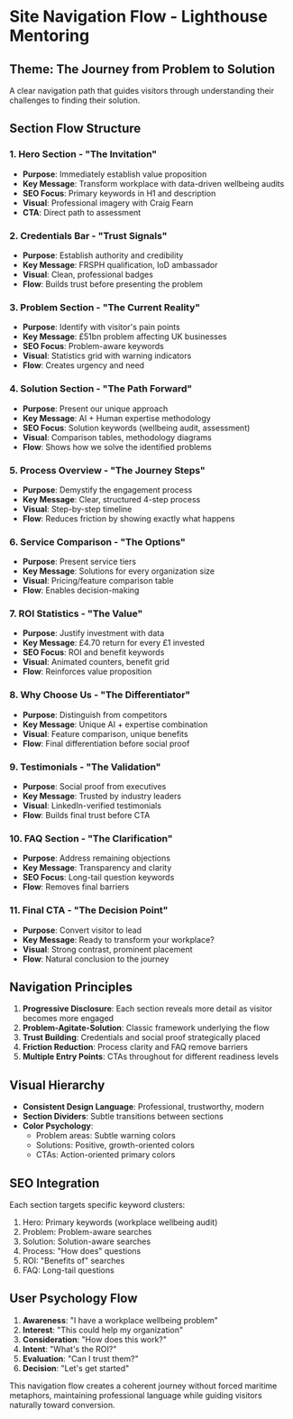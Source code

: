 # Site Navigation Flow - Lighthouse Mentoring

## Theme: The Journey from Problem to Solution
A clear navigation path that guides visitors through understanding their challenges to finding their solution.

## Section Flow Structure

### 1. **Hero Section** - "The Invitation"
- **Purpose**: Immediately establish value proposition
- **Key Message**: Transform workplace with data-driven wellbeing audits
- **SEO Focus**: Primary keywords in H1 and description
- **Visual**: Professional imagery with Craig Fearn
- **CTA**: Direct path to assessment

### 2. **Credentials Bar** - "Trust Signals"
- **Purpose**: Establish authority and credibility
- **Key Message**: FRSPH qualification, IoD ambassador
- **Visual**: Clean, professional badges
- **Flow**: Builds trust before presenting the problem

### 3. **Problem Section** - "The Current Reality"
- **Purpose**: Identify with visitor's pain points
- **Key Message**: £51bn problem affecting UK businesses
- **SEO Focus**: Problem-aware keywords
- **Visual**: Statistics grid with warning indicators
- **Flow**: Creates urgency and need

### 4. **Solution Section** - "The Path Forward"
- **Purpose**: Present our unique approach
- **Key Message**: AI + Human expertise methodology
- **SEO Focus**: Solution keywords (wellbeing audit, assessment)
- **Visual**: Comparison tables, methodology diagrams
- **Flow**: Shows how we solve the identified problems

### 5. **Process Overview** - "The Journey Steps"
- **Purpose**: Demystify the engagement process
- **Key Message**: Clear, structured 4-step process
- **Visual**: Step-by-step timeline
- **Flow**: Reduces friction by showing exactly what happens

### 6. **Service Comparison** - "The Options"
- **Purpose**: Present service tiers
- **Key Message**: Solutions for every organization size
- **Visual**: Pricing/feature comparison table
- **Flow**: Enables decision-making

### 7. **ROI Statistics** - "The Value"
- **Purpose**: Justify investment with data
- **Key Message**: £4.70 return for every £1 invested
- **SEO Focus**: ROI and benefit keywords
- **Visual**: Animated counters, benefit grid
- **Flow**: Reinforces value proposition

### 8. **Why Choose Us** - "The Differentiator"
- **Purpose**: Distinguish from competitors
- **Key Message**: Unique AI + expertise combination
- **Visual**: Feature comparison, unique benefits
- **Flow**: Final differentiation before social proof

### 9. **Testimonials** - "The Validation"
- **Purpose**: Social proof from executives
- **Key Message**: Trusted by industry leaders
- **Visual**: LinkedIn-verified testimonials
- **Flow**: Builds final trust before CTA

### 10. **FAQ Section** - "The Clarification"
- **Purpose**: Address remaining objections
- **Key Message**: Transparency and clarity
- **SEO Focus**: Long-tail question keywords
- **Flow**: Removes final barriers

### 11. **Final CTA** - "The Decision Point"
- **Purpose**: Convert visitor to lead
- **Key Message**: Ready to transform your workplace?
- **Visual**: Strong contrast, prominent placement
- **Flow**: Natural conclusion to the journey

## Navigation Principles

1. **Progressive Disclosure**: Each section reveals more detail as visitor becomes more engaged
2. **Problem-Agitate-Solution**: Classic framework underlying the flow
3. **Trust Building**: Credentials and social proof strategically placed
4. **Friction Reduction**: Process clarity and FAQ remove barriers
5. **Multiple Entry Points**: CTAs throughout for different readiness levels

## Visual Hierarchy

- **Consistent Design Language**: Professional, trustworthy, modern
- **Section Dividers**: Subtle transitions between sections
- **Color Psychology**: 
  - Problem areas: Subtle warning colors
  - Solutions: Positive, growth-oriented colors
  - CTAs: Action-oriented primary colors

## SEO Integration

Each section targets specific keyword clusters:
1. Hero: Primary keywords (workplace wellbeing audit)
2. Problem: Problem-aware searches
3. Solution: Solution-aware searches  
4. Process: "How does" questions
5. ROI: "Benefits of" searches
6. FAQ: Long-tail questions

## User Psychology Flow

1. **Awareness**: "I have a workplace wellbeing problem"
2. **Interest**: "This could help my organization"
3. **Consideration**: "How does this work?"
4. **Intent**: "What's the ROI?"
5. **Evaluation**: "Can I trust them?"
6. **Decision**: "Let's get started"

This navigation flow creates a coherent journey without forced maritime metaphors, maintaining professional language while guiding visitors naturally toward conversion.